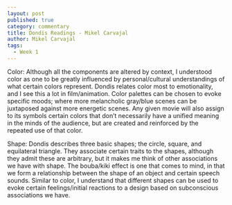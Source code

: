 ```yaml
---
layout: post
published: true
category: commentary
title: Dondis Readings - Mikel Carvajal
author: Mikel Carvajal
tags:
  - Week 1
---
```

Color: 
Although all the components are altered by context, I understood color as one to be greatly influenced by personal/cultural understandings of what certain colors represent. Dondis relates color most to emotionality, and I see this a lot in film/animation. Color palettes can be chosen to evoke specific moods; where more melancholic gray/blue scenes can be juxtaposed against more energetic scenes. Any given movie will also assign to its symbols certain colors that don’t necessarily have a unified meaning in the minds of the audience, but are created and reinforced by the repeated use of that color.

Shape: 
Dondis describes three basic shapes; the circle, square, and equilateral triangle. They associate certain traits to the shapes, although they admit these are arbitrary, but it makes me think of other associations we have with shape. The bouba/kiki effect is one that comes to mind, in that we form a relationship between the shape of an object and certain speech sounds. Similar to color, I understand that different shapes can be used to evoke certain feelings/initial reactions to a design based on subconscious associations we have.
